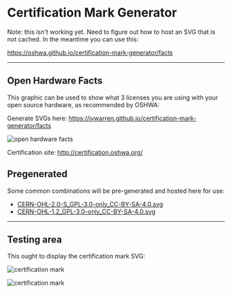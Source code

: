 # Certification Mark Generator

Note: this isn't working yet. Need to figure out how to host an SVG that is not cached. In the meantime you can use this:

https://oshwa.github.io/certification-mark-generator/facts

****

## Open Hardware Facts

This graphic can be used to show what 3 licenses you are using with your open source hardware, as recommended by OSHWA:

Generate SVGs here: https://jywarren.github.io/certification-mark-generator/facts

![open hardware facts](https://oshwa.github.io/certification-mark-generator/open-source-licenses-badge.svg)


Certification site: http://certification.oshwa.org/

## Pregenerated

Some common combinations will be pre-generated and hosted here for use:

* [CERN-OHL-2.0-S_GPL-3.0-only_CC-BY-SA-4.0.svg](https://oshwa.github.io/certification-mark-generator/premade/CERN-OHL-2.0-S_GPL-3.0-only_CC-BY-SA-4.0.svg)
* [CERN-OHL-1.2_GPL-3.0-only_CC-BY-SA-4.0.svg](https://oshwa.github.io/certification-mark-generator/premade/CERN-OHL-1.2_GPL-3.0-only_CC-BY-SA-4.0.svg)


****

## Testing area

This ought to display the certification mark SVG:

![certification mark](https://oshwa.github.io/certification-mark-generator/index.svg#code=US99999)

![certification mark](https://oshwa.github.io/certification-mark-generator/index.svg#code=US12345)

